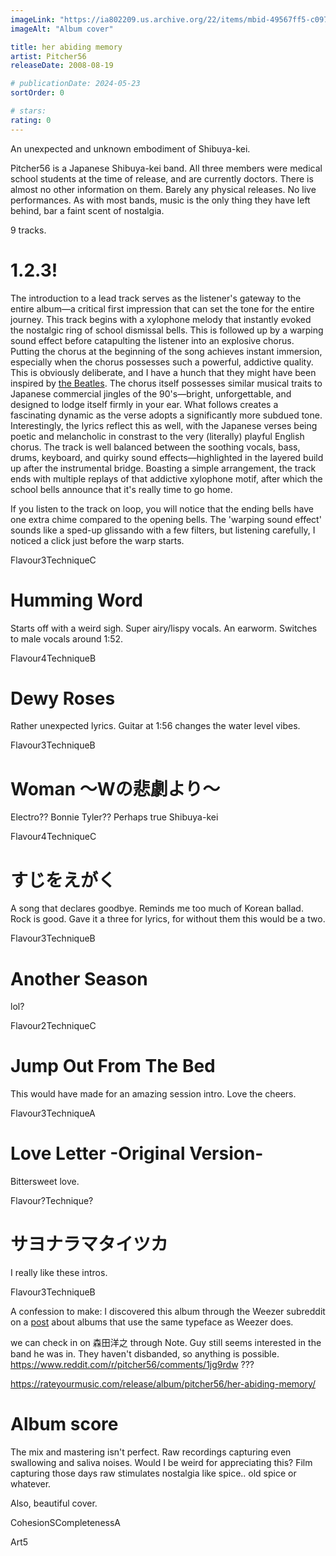 ```yaml
---
imageLink: "https://ia802209.us.archive.org/22/items/mbid-49567ff5-c097-4809-a8e1-ba73a35f0d22/mbid-49567ff5-c097-4809-a8e1-ba73a35f0d22-31647281846_thumb250.jpg"
imageAlt: "Album cover"

title: her abiding memory
artist: Pitcher56
releaseDate: 2008-08-19

# publicationDate: 2024-05-23
sortOrder: 0

# stars:
rating: 0
---
```


An unexpected and unknown embodiment of Shibuya-kei.

Pitcher56 is a Japanese Shibuya-kei band. All three members were medical school students at the time of release, and are currently doctors. There is almost no other information on them. Barely any physical releases. No live performances. As with most bands, music is the only thing they have left behind, bar a faint scent of nostalgia.

9 tracks.

# 1.2.3!

The introduction to a lead track serves as the listener's gateway to the entire album—a critical first impression that can set the tone for the entire journey. This track begins with a xylophone melody that instantly evoked the nostalgic ring of school dismissal bells. This is followed up by a warping sound effect before catapulting the listener into an explosive chorus. Putting the chorus at the beginning of the song achieves instant immersion, especially when the chorus possesses such a powerful, addictive quality. This is obviously deliberate, and I have a hunch that they might have been inspired by <a href="https://faroutmagazine.co.uk/the-open-secret-to-the-beatles-catchiness/" target="_blank" class="extlink">the Beatles</a>. The chorus itself possesses similar musical traits to Japanese commercial jingles of the 90's—bright, unforgettable, and designed to lodge itself firmly in your ear. What follows creates a fascinating dynamic as the verse adopts a significantly more subdued tone. Interestingly, the lyrics reflect this as well, with the Japanese verses being poetic and melancholic in constrast to the very (literally) playful English chorus. The track is well balanced between the soothing vocals, bass, drums, keyboard, and quirky sound effects—highlighted in the layered build up after the instrumental bridge. Boasting a simple arrangement, the track ends with multiple replays of that addictive xylophone motif, after which the school bells announce that it's really time to go home.

If you listen to the track on loop, you will notice that the ending bells have one extra chime compared to the opening bells. The 'warping sound effect' sounds like a sped-up glissando with a few filters, but listening carefully, I noticed a click just before the warp starts. 

<p class="point"><span class="point title">Flavour</span><span class="point number">3</span><span class="point title">Technique</span><span class="point number">C</span></p>

# Humming Word

Starts off with a weird sigh. Super airy/lispy vocals. An earworm. Switches to male vocals around 1:52.

<p class="point"><span class="point title">Flavour</span><span class="point number">4</span><span class="point title">Technique</span><span class="point number">B</span></p>

# Dewy Roses

Rather unexpected lyrics. Guitar at 1:56 changes the water level vibes.

<p class="point"><span class="point title">Flavour</span><span class="point number">3</span><span class="point title">Technique</span><span class="point number">B</span></p>

# Woman 〜Wの悲劇より〜

Electro?? Bonnie Tyler?? Perhaps true Shibuya-kei

<p class="point"><span class="point title">Flavour</span><span class="point number">4</span><span class="point title">Technique</span><span class="point number">C</span></p>

# すじをえがく

A song that declares goodbye. Reminds me too much of Korean ballad. Rock is good. Gave it a three for lyrics, for without them this would be a two.

<p class="point"><span class="point title">Flavour</span><span class="point number">3</span><span class="point title">Technique</span><span class="point number">B</span></p>

# Another Season

lol?

<p class="point"><span class="point title">Flavour</span><span class="point number">2</span><span class="point title">Technique</span><span class="point number">C</span></p>

# Jump Out From The Bed

This would have made for an amazing session intro. Love the cheers.

<p class="point"><span class="point title">Flavour</span><span class="point number">3</span><span class="point title">Technique</span><span class="point number">A</span></p>

# Love Letter -Original Version-

Bittersweet love.

<p class="point"><span class="point title">Flavour</span><span class="point number">?</span><span class="point title">Technique</span><span class="point number">?</span></p>

# サヨナラマタイツカ

I really like these intros.

<p class="point"><span class="point title">Flavour</span><span class="point number">3</span><span class="point title">Technique</span><span class="point number">B</span></p>

A confession to make: I discovered this album through the Weezer subreddit on a <a href="https://www.reddit.com/r/weezer/comments/1ao4a5f/" target="_blank" class="extlink">post</a> about albums that use the same typeface as Weezer does.

we can check in on 森田洋之 through Note. Guy still seems interested in the band he was in. They haven't disbanded, so anything is possible.
https://www.reddit.com/r/pitcher56/comments/1jg9rdw ???

https://rateyourmusic.com/release/album/pitcher56/her-abiding-memory/

# Album score

The mix and mastering isn't perfect. Raw recordings capturing even swallowing and saliva noises. Would I be weird for appreciating this? Film capturing those days raw stimulates nostalgia like spice.. old spice or whatever.

Also, beautiful cover.

<p class="point"><span class="point title">Cohesion</span><span class="point number">S</span><span class="point title">Completeness</span><span class="point number">A</span></p><p class="point"><span class="point title">Art</span><span class="point number">5</span>